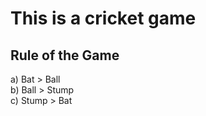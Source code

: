# This is a cricket game 

## Rule of the Game 
a) Bat > Ball <br> b) Ball > Stump <br> c) Stump > Bat
